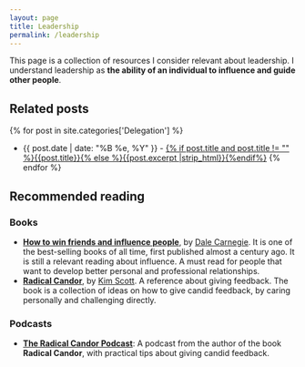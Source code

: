 ```yaml
---
layout: page
title: Leadership
permalink: /leadership
---
```


This page is a collection of resources I consider relevant about leadership. I understand leadership as **the ability of an individual to influence and guide other people**.

## Related posts

{% for post in site.categories['Delegation'] %}
- {{ post.date | date: "%B %e, %Y" }} - <a href="{{ site.baseurl }}{{ post.url }}">{% if post.title and post.title != "" %}{{post.title}}{% else %}{{post.excerpt |strip_html}}{%endif%}</a>
{% endfor %}

## Recommended reading

### Books

- **[How to win friends and influence people](https://www.amazon.com/How-Win-Friends-Influence-People/dp/0671027034)**, by [Dale Carnegie](https://en.wikipedia.org/wiki/Dale_Carnegie). It is one of the best-selling books of all time, first published almost a century ago. It is still a relevant reading about influence. A must read for people that want to develop better personal and professional relationships.
- **[Radical Candor](https://www.amazon.com/Radical-Candor-Revised-Kick-Ass-Humanity/dp/1250235375)**, by [Kim Scott](https://kimmalonescott.com/). A reference about giving feedback. The book is a collection of ideas on how to give candid feedback, by caring personally and challenging directly.

### Podcasts

- **[The Radical Candor Podcast](https://www.radicalcandor.com/candor-podcast/)**: A podcast from the author of the book **Radical Candor**, with practical tips about giving candid feedback.